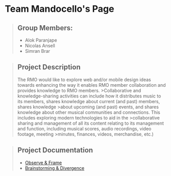 # Team Mandocello's Page

> ## Group Members:
> - Alok Paranjape
> - Nicolas Ansell
> - Simran Brar

> ## Project Description
>The RMO would like to explore web and/or mobile design ideas towards enhancing the way it enables RMO member collaboration and provides knowledge to RMO members. >Collaborative and knowledge-sharing activities can include how it distributes music to its members, shares knowledge about current (and past) members, shares knowledge >about upcoming (and past) events, and shares knowledge about other musical communities and connections. This includes exploring modern technologies to aid in the >collaborative sharing and management of all its content relating to its management and function, including musical scores, audio recordings, video footage, meeting >minutes, finances, videos, merchandise, etc.)

> ## Project Documentation
> - [Observe & Frame](https://github.com/NicolasA47/Mandocellos/tree/main/Project%20Documentation/1-Observe%20%26%20Frame) 
> - [Brainstorming & Divergence](https://github.com/NicolasA47/Mandocellos/tree/main/Project%20Documentation/2-Brainstorming%20%26%20Divergence)
